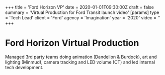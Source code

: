 +++
title = 'Ford Horizon VP'
date = 2020-01-01T09:30:00Z
draft = false
summary = 'Virtual Production for Ford Transit launch video'
[params]
  type = 'Tech Lead'
  client = 'Ford'
  agency = 'Imagination'
  year = '2020'
  video = ''
+++

# Ford Horizon Virtual Production

Managed 3rd party teams doing animation (Dandelion & Burdock), art and lighting (Minmud), camera tracking and LED volume (CT) and led internal tech development.
